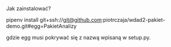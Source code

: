 


Jak zainstalować?

pipenv install git+ssh://git@github.com:piotrczaja/wdad2-pakiet-demo.git#egg=PakietAnalizy

gdzie egg musi pokrywać się z nazwą wpisaną w setup.py.
